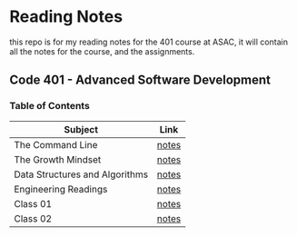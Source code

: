 # Reading Notes

this repo is for my reading notes for the 401 course at ASAC, it will contain all the notes for the course, and the assignments.

## Code 401 - Advanced Software Development

### Table of Contents

| Subject                        | Link                   |
| ------------------------------ | ---------------------- |
| The Command Line               | [notes](./the-command-line.md) |
| The Growth Mindset             | [notes](./the-growth-mindset.md) |
| Data Structures and Algorithms | [notes](./data-structures-and-algorithms.md) |
| Engineering Readings           | [notes](./engineering-readings.md) |
| Class 01                       | [notes](./class-01.md) |
| Class 02                       | [notes](./class-02.md) |
